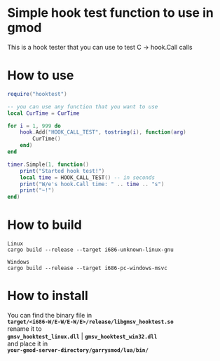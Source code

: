 # Simple hook test function to use in gmod
This is a hook tester that you can use to test C -> hook.Call calls

# How to use
```lua
require("hooktest")

-- you can use any function that you want to use
local CurTime = CurTime

for i = 1, 999 do
	hook.Add("HOOK_CALL_TEST", tostring(i), function(arg)
		CurTime()
	end)
end

timer.Simple(1, function()
	print("Started hook test!")
	local time = HOOK_CALL_TEST() -- in seconds
	print("W/e's hook.Call time: " .. time .. "s")
	print("~!")
end)

```
# How to build
	Linux
	cargo build --release --target i686-unknown-linux-gnu

	Windows
	cargo build --release --target i686-pc-windows-msvc

# How to install
You can find the binary file in\
**`target/<i686-W/E-W/E-W/E>/release/libgmsv_hooktest.so`**\
rename it to\
**`gmsv_hooktest_linux.dll`** | **`gmsv_hooktest_win32.dll`**\
and place it in\
**`your-gmod-server-directory/garrysmod/lua/bin/`**
